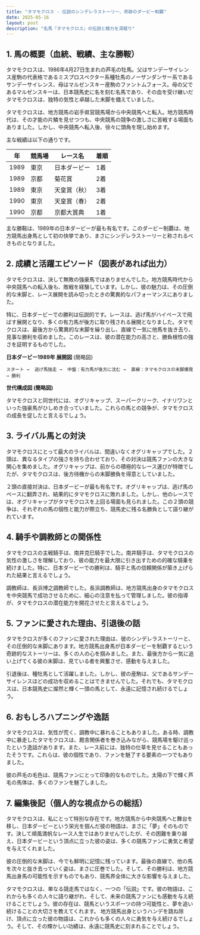 ```yaml
---
title: "タマモクロス - 伝説のシンデレラストーリー、奇跡のダービー制覇"
date: 2025-05-16
layout: post
description: "名馬『タマモクロス』の伝説と魅力を深堀り"
---
```


## 1. 馬の概要（血統、戦績、主な勝鞍）

タマモクロスは、1986年4月27日生まれの芦毛の牡馬。父はサンデーサイレンス産駒の代表格であるミスプロスペクター系種牡馬のノーザンダンサー系であるサンデーサイレンス、母はマルゼンスキー産駒のファントムフォース。母の父であるマルゼンスキーは、日本競馬史に名を刻む名馬であり、その血を受け継いだタマモクロスは、独特の気性と卓越した末脚を備えていました。

タマモクロスは、地方競馬の岩手県営競馬場から中央競馬へと転入。地方競馬時代は、その才能の片鱗を見せつつも、中央競馬の競争の激しさに苦戦する場面もありました。しかし、中央競馬へ転入後、徐々に頭角を現し始めます。

主な戦績は以下の通りです。

| 年 | 競馬場 | レース名 | 着順 |
|---|---|---|---|
| 1989 | 東京 | 日本ダービー | 1着 |
| 1989 | 京都 | 菊花賞 | 2着 |
| 1989 | 東京 | 天皇賞（秋） | 3着 |
| 1990 | 東京 | 天皇賞（春） | 2着 |
| 1990 | 京都 | 京都大賞典 | 1着 |


主な勝鞍は、1989年の日本ダービーが最も有名です。このダービー制覇は、地方競馬出身馬として初の快挙であり、まさにシンデレラストーリーと称されるべきものとなりました。


## 2. 成績と活躍エピソード（図表があれば出力）

タマモクロスは、決して無敗の強豪馬ではありませんでした。地方競馬時代から中央競馬への転入後も、敗戦を経験しています。しかし、彼の魅力は、その圧倒的な末脚と、レース展開を読み切ったときの驚異的なパフォーマンスにありました。

特に、日本ダービーでの勝利は伝説的です。レースは、逃げ馬がハイペースで飛ばす展開となり、多くの有力馬が後方に取り残される展開となりました。タマモクロスは、最後方から驚異的な末脚を繰り出し、直線で一気に他馬を抜き去り、見事な勝利を収めました。このレースは、彼の潜在能力の高さと、勝負根性の強さを証明するものでした。

**日本ダービー1989年 展開図** (簡略図)

```
スタート →  逃げ馬独走 →  中盤：有力馬が後方に沈む →  直線：タマモクロスの末脚爆発 → 勝利
```


**世代構成図 (簡略図)**

タマモクロスと同世代には、オグリキャップ、スーパークリーク、イナリワンといった強豪馬がひしめき合っていました。これらの馬との競争が、タマモクロスの成長を促したと言えるでしょう。


## 3. ライバル馬との対決

タマモクロスにとって最大のライバルは、間違いなくオグリキャップでした。２頭は、異なるタイプの強さを持ち合わせており、その対決は競馬ファンの大きな関心を集めました。オグリキャップは、前からの積極的なレース運びが特徴でしたが、タマモクロスは、後方待機からの末脚勝負を得意としていました。

２頭の直接対決は、日本ダービーが最も有名です。オグリキャップは、逃げ馬のペースに翻弄され、結果的にタマモクロスに敗れました。しかし、他のレースでは、オグリキャップがタマモクロスを上回る場面も見られました。この２頭の競争は、それぞれの馬の個性と能力が際立ち、競馬史に残る名勝負として語り継がれています。


## 4. 騎手や調教師との関係性

タマモクロスの主戦騎手は、南井克巳騎手でした。南井騎手は、タマモクロスの気性の激しさを理解しており、彼の能力を最大限に引き出すための的確な騎乗を続けました。特に、日本ダービーでの勝利は、騎手と馬の信頼関係が築き上げられた結果と言えるでしょう。

調教師は、長浜博之調教師でした。長浜調教師は、地方競馬出身のタマモクロスを中央競馬で成功させるために、細心の注意を払って管理しました。彼の指導が、タマモクロスの潜在能力を開花させたと言えるでしょう。


## 5. ファンに愛された理由、引退後の話

タマモクロスが多くのファンに愛された理由は、彼のシンデレラストーリーと、その圧倒的な末脚にあります。地方競馬出身馬が日本ダービーを制覇するという奇跡的なストーリーは、多くの人の心を掴みました。また、最後方から一気に追い上げてくる彼の末脚は、見ている者を興奮させ、感動を与えました。

引退後は、種牡馬として活躍しました。しかし、彼の産駒は、父であるサンデーサイレンスほどの成功を収めることはできませんでした。それでも、タマモクロスは、日本競馬史に燦然と輝く一頭の馬として、永遠に記憶され続けるでしょう。


## 6. おもしろハプニングや逸話

タマモクロスは、気性が荒く、調教中に暴れることもありました。ある時、調教中に暴走したタマモクロスは、厩舎関係者を巻き込みながら、競馬場を駆け巡ったという逸話があります。また、レース前には、独特の仕草を見せることもあったそうです。これらは、彼の個性であり、ファンを魅了する要素の一つでもありました。

彼の芦毛の毛色は、競馬ファンにとって印象的なものでした。太陽の下で輝く芦毛の馬体は、多くのファンを魅了しました。


## 7. 編集後記（個人的な視点からの総括）

タマモクロスは、私にとって特別な存在です。地方競馬から中央競馬へと舞台を移し、日本ダービーという栄光を掴んだ彼の物語は、まさに「夢」そのものです。決して順風満帆なレース人生ではありませんでしたが、その困難を乗り越え、日本ダービーという頂点に立った彼の姿は、多くの競馬ファンに勇気と希望を与えてくれました。

彼の圧倒的な末脚は、今でも鮮明に記憶に残っています。最後の直線で、他の馬を次々と抜き去っていく姿は、まさに圧巻でした。そして、その勝利は、地方競馬出身馬の可能性を示すものでもあり、競馬界全体に大きな影響を与えました。

タマモクロスは、単なる競走馬ではなく、一つの「伝説」です。彼の物語は、これからも多くの人々に語り継がれ、そして、未来の競馬ファンにも感動を与え続けることでしょう。彼の存在は、競馬というスポーツの持つ可能性と、夢を追い続けることの大切さを教えてくれます。  地方競馬出身というハンデを跳ね除け、頂点に立った彼の物語は、これからも多くの人々に勇気を与え続けるでしょう。そして、その輝かしい功績は、永遠に競馬史に刻まれることでしょう。
